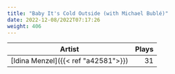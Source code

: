 ```yaml
---
title: "Baby It's Cold Outside (with Michael Bublé)"
date: 2022-12-08/2022T07:17:26
weight: 406
---
```




 Artist | Plays 
----- | -----:
[Idina Menzel]({{< ref "a42581">}}) | 31
